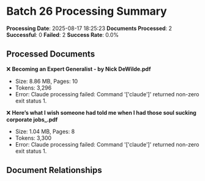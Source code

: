 # Batch 26 Processing Summary

**Processing Date**: 2025-08-17 18:25:23
**Documents Processed**: 2
**Successful**: 0
**Failed**: 2
**Success Rate**: 0.0%

## Processed Documents

❌ **Becoming an Expert Generalist - by Nick DeWilde.pdf**
   - Size: 8.86 MB, Pages: 10
   - Tokens: 3,296
   - Error: Claude processing failed: Command '['claude']' returned non-zero exit status 1.

❌ **Here’s what I wish someone had told me when I had those soul sucking corporate jobs_.pdf**
   - Size: 1.04 MB, Pages: 8
   - Tokens: 3,300
   - Error: Claude processing failed: Command '['claude']' returned non-zero exit status 1.

## Document Relationships
